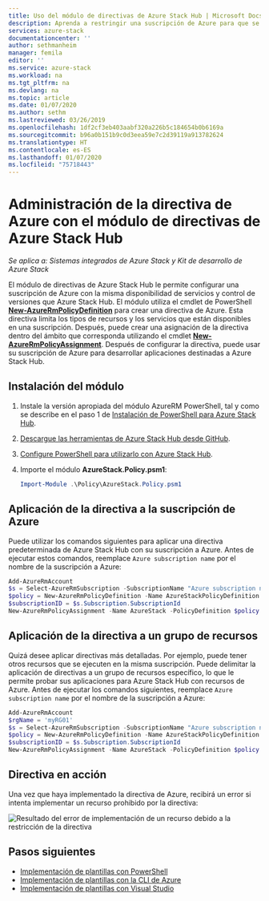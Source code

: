 ```yaml
---
title: Uso del módulo de directivas de Azure Stack Hub | Microsoft Docs
description: Aprenda a restringir una suscripción de Azure para que se comporte como una suscripción de Azure Stack
services: azure-stack
documentationcenter: ''
author: sethmanheim
manager: femila
editor: ''
ms.service: azure-stack
ms.workload: na
ms.tgt_pltfrm: na
ms.devlang: na
ms.topic: article
ms.date: 01/07/2020
ms.author: sethm
ms.lastreviewed: 03/26/2019
ms.openlocfilehash: 1df2cf3eb403aabf320a226b5c184654b0b6169a
ms.sourcegitcommit: b96a0b151b9c0d3eea59e7c2d39119a913782624
ms.translationtype: HT
ms.contentlocale: es-ES
ms.lasthandoff: 01/07/2020
ms.locfileid: "75718443"
---
```

# <a name="manage-azure-policy-using-the-azure-stack-hub-policy-module"></a>Administración de la directiva de Azure con el módulo de directivas de Azure Stack Hub

*Se aplica a: Sistemas integrados de Azure Stack y Kit de desarrollo de Azure Stack*

El módulo de directivas de Azure Stack Hub le permite configurar una suscripción de Azure con la misma disponibilidad de servicios y control de versiones que Azure Stack Hub. El módulo utiliza el cmdlet de PowerShell [**New-AzureRmPolicyDefinition**](/powershell/module/azurerm.resources/new-azurermpolicydefinition) para crear una directiva de Azure. Esta directiva limita los tipos de recursos y los servicios que están disponibles en una suscripción. Después, puede crear una asignación de la directiva dentro del ámbito que corresponda utilizando el cmdlet [**New-AzureRmPolicyAssignment**](/powershell/module/azurerm.resources/new-azurermpolicyassignment). Después de configurar la directiva, puede usar su suscripción de Azure para desarrollar aplicaciones destinadas a Azure Stack Hub.

## <a name="install-the-module"></a>Instalación del módulo

1. Instale la versión apropiada del módulo AzureRM PowerShell, tal y como se describe en el paso 1 de [Instalación de PowerShell para Azure Stack Hub](../operator/azure-stack-powershell-install.md).
2. [Descargue las herramientas de Azure Stack Hub desde GitHub](../operator/azure-stack-powershell-download.md).
3. [Configure PowerShell para utilizarlo con Azure Stack Hub](azure-stack-powershell-configure-user.md).
4. Importe el módulo **AzureStack.Policy.psm1**:

   ```powershell
   Import-Module .\Policy\AzureStack.Policy.psm1
   ```

## <a name="apply-policy-to-azure-subscription"></a>Aplicación de la directiva a la suscripción de Azure

Puede utilizar los comandos siguientes para aplicar una directiva predeterminada de Azure Stack Hub con su suscripción a Azure. Antes de ejecutar estos comandos, reemplace `Azure subscription name` por el nombre de la suscripción a Azure:

```powershell
Add-AzureRmAccount
$s = Select-AzureRmSubscription -SubscriptionName "Azure subscription name"
$policy = New-AzureRmPolicyDefinition -Name AzureStackPolicyDefinition -Policy (Get-AzsPolicy)
$subscriptionID = $s.Subscription.SubscriptionId
New-AzureRmPolicyAssignment -Name AzureStack -PolicyDefinition $policy -Scope /subscriptions/$subscriptionID
```

## <a name="apply-policy-to-a-resource-group"></a>Aplicación de la directiva a un grupo de recursos

Quizá desee aplicar directivas más detalladas. Por ejemplo, puede tener otros recursos que se ejecuten en la misma suscripción. Puede delimitar la aplicación de directivas a un grupo de recursos específico, lo que le permite probar sus aplicaciones para Azure Stack Hub con recursos de Azure. Antes de ejecutar los comandos siguientes, reemplace `Azure subscription name` por el nombre de la suscripción a Azure:

```powershell
Add-AzureRmAccount
$rgName = 'myRG01'
$s = Select-AzureRmSubscription -SubscriptionName "Azure subscription name"
$policy = New-AzureRmPolicyDefinition -Name AzureStackPolicyDefinition -Policy (Get-AzsPolicy)
$subscriptionID = $s.Subscription.SubscriptionId
New-AzureRmPolicyAssignment -Name AzureStack -PolicyDefinition $policy -Scope /subscriptions/$subscriptionID/resourceGroups/$rgName
```

## <a name="policy-in-action"></a>Directiva en acción

Una vez que haya implementado la directiva de Azure, recibirá un error si intenta implementar un recurso prohibido por la directiva:

![Resultado del error de implementación de un recurso debido a la restricción de la directiva](./media/azure-stack-policy-module/image1.png)

## <a name="next-steps"></a>Pasos siguientes

* [Implementación de plantillas con PowerShell](azure-stack-deploy-template-powershell.md)
* [Implementación de plantillas con la CLI de Azure](azure-stack-deploy-template-command-line.md)
* [Implementación de plantillas con Visual Studio](azure-stack-deploy-template-visual-studio.md)
